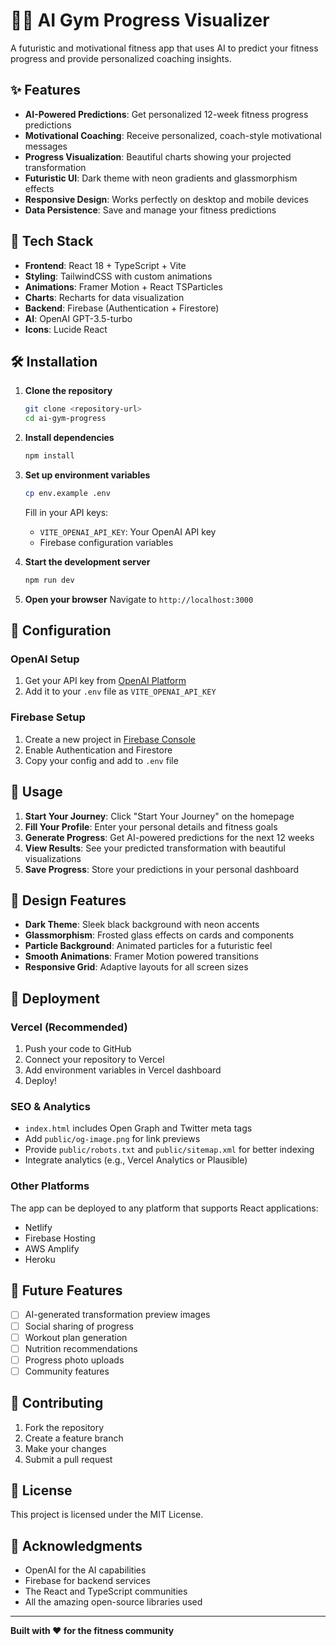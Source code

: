 # 🏋️‍♂️ AI Gym Progress Visualizer

A futuristic and motivational fitness app that uses AI to predict your fitness progress and provide personalized coaching insights.

## ✨ Features

- **AI-Powered Predictions**: Get personalized 12-week fitness progress predictions
- **Motivational Coaching**: Receive personalized, coach-style motivational messages
- **Progress Visualization**: Beautiful charts showing your projected transformation
- **Futuristic UI**: Dark theme with neon gradients and glassmorphism effects
- **Responsive Design**: Works perfectly on desktop and mobile devices
- **Data Persistence**: Save and manage your fitness predictions

## 🚀 Tech Stack

- **Frontend**: React 18 + TypeScript + Vite
- **Styling**: TailwindCSS with custom animations
- **Animations**: Framer Motion + React TSParticles
- **Charts**: Recharts for data visualization
- **Backend**: Firebase (Authentication + Firestore)
- **AI**: OpenAI GPT-3.5-turbo
- **Icons**: Lucide React

## 🛠️ Installation

1. **Clone the repository**
   ```bash
   git clone <repository-url>
   cd ai-gym-progress
   ```

2. **Install dependencies**
   ```bash
   npm install
   ```

3. **Set up environment variables**
   ```bash
   cp env.example .env
   ```
   
   Fill in your API keys:
   - `VITE_OPENAI_API_KEY`: Your OpenAI API key
   - Firebase configuration variables

4. **Start the development server**
   ```bash
   npm run dev
   ```

5. **Open your browser**
   Navigate to `http://localhost:3000`

## 🔧 Configuration

### OpenAI Setup
1. Get your API key from [OpenAI Platform](https://platform.openai.com/)
2. Add it to your `.env` file as `VITE_OPENAI_API_KEY`

### Firebase Setup
1. Create a new project in [Firebase Console](https://console.firebase.google.com/)
2. Enable Authentication and Firestore
3. Copy your config and add to `.env` file

## 📱 Usage

1. **Start Your Journey**: Click "Start Your Journey" on the homepage
2. **Fill Your Profile**: Enter your personal details and fitness goals
3. **Generate Progress**: Get AI-powered predictions for the next 12 weeks
4. **View Results**: See your predicted transformation with beautiful visualizations
5. **Save Progress**: Store your predictions in your personal dashboard

## 🎨 Design Features

- **Dark Theme**: Sleek black background with neon accents
- **Glassmorphism**: Frosted glass effects on cards and components
- **Particle Background**: Animated particles for a futuristic feel
- **Smooth Animations**: Framer Motion powered transitions
- **Responsive Grid**: Adaptive layouts for all screen sizes

## 🚀 Deployment

### Vercel (Recommended)
1. Push your code to GitHub
2. Connect your repository to Vercel
3. Add environment variables in Vercel dashboard
4. Deploy!

### SEO & Analytics
- `index.html` includes Open Graph and Twitter meta tags
- Add `public/og-image.png` for link previews
- Provide `public/robots.txt` and `public/sitemap.xml` for better indexing
- Integrate analytics (e.g., Vercel Analytics or Plausible)

### Other Platforms
The app can be deployed to any platform that supports React applications:
- Netlify
- Firebase Hosting
- AWS Amplify
- Heroku

## 🔮 Future Features

- [ ] AI-generated transformation preview images
- [ ] Social sharing of progress
- [ ] Workout plan generation
- [ ] Nutrition recommendations
- [ ] Progress photo uploads
- [ ] Community features

## 🤝 Contributing

1. Fork the repository
2. Create a feature branch
3. Make your changes
4. Submit a pull request

## 📄 License

This project is licensed under the MIT License.

## 🙏 Acknowledgments

- OpenAI for the AI capabilities
- Firebase for backend services
- The React and TypeScript communities
- All the amazing open-source libraries used

---

**Built with ❤️ for the fitness community**
